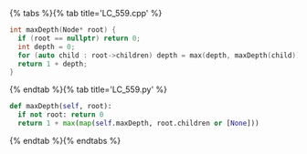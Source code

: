 {% tabs %}{% tab title='LC_559.cpp' %}

```cpp
int maxDepth(Node* root) {
  if (root == nullptr) return 0;
  int depth = 0;
  for (auto child : root->children) depth = max(depth, maxDepth(child));
  return 1 + depth;
}
```

{% endtab %}{% tab title='LC_559.py' %}

```py
def maxDepth(self, root):
  if not root: return 0
  return 1 + max(map(self.maxDepth, root.children or [None]))
```

{% endtab %}{% endtabs %}
